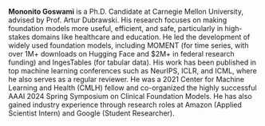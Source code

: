 **Mononito Goswami** is a Ph.D. Candidate at Carnegie Mellon University, advised by Prof. Artur Dubrawski. His research focuses on making foundation models more useful, efficient, and safe, particularly in high-stakes domains like healthcare and education. He led the development of widely used foundation models, including MOMENT (for time series, with over 1M+ downloads on Hugging Face and $2M+ in federal research funding) and IngesTables (for tabular data). His work has been published in top machine learning conferences such as NeurIPS, ICLR, and ICML, where he also serves as a regular reviewer. He was a 2021 Center for Machine Learning and Health (CMLH) fellow and co-organized the highly successful AAAI 2024 Spring Symposium on Clinical Foundation Models. He has also gained industry experience through research roles at Amazon (Applied Scientist Intern) and Google (Student Researcher).